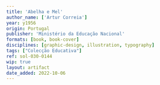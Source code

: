 ```yaml
---
title: 'Abelha e Mel'
author_name: ['Artur Correia']
year: y1956
origin: Portugal
publisher: 'Ministério da Educação Nacional'
formats: [book, book-cover]
disciplines: [graphic-design, illustration, typography]
tags: ["Colecção Educativa"]
ref: sol-030-0144
wip: true
layout: artifact
date_added: 2022-10-06
---
```

